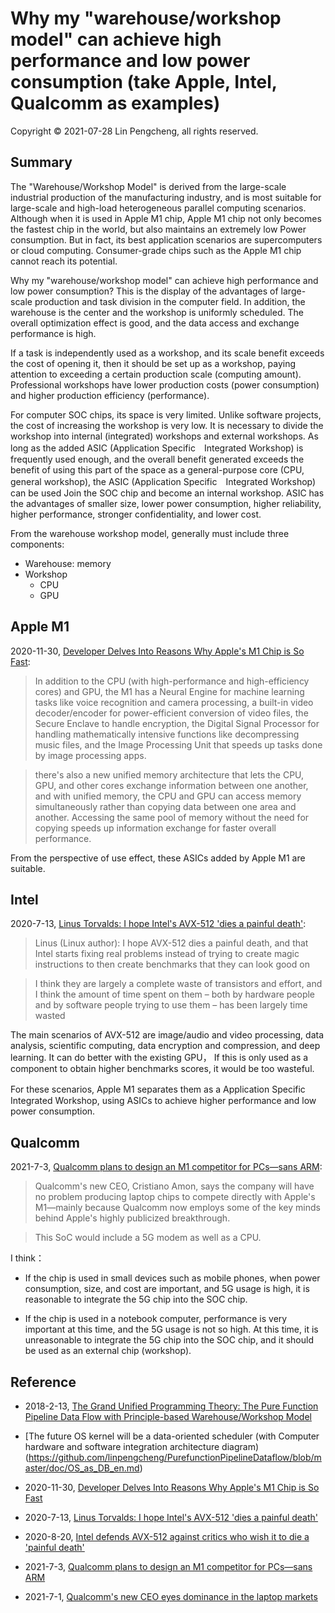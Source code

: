 # Why my "warehouse/workshop model" can achieve high performance and low power consumption (take Apple, Intel, Qualcomm as examples)

Copyright © 2021-07-28 Lin Pengcheng, all rights reserved.

## Summary

The "Warehouse/Workshop Model" is derived from the large-scale industrial production of the manufacturing industry, 
and is most suitable for large-scale and high-load heterogeneous parallel computing scenarios. Although when it is used in Apple M1 chip, 
Apple M1 chip not only becomes the fastest chip in the world, but also maintains an extremely low Power consumption. 
But in fact, its best application scenarios are supercomputers or cloud computing. 
Consumer-grade chips such as the Apple M1 chip cannot reach its potential.

Why my "warehouse/workshop model" can achieve high performance and low power consumption? 
This is the display of the advantages of large-scale production and task division in the computer field. 
In addition, the warehouse is the center and the workshop is uniformly scheduled. 
The overall optimization effect is good, and the data access and exchange performance is high.

If a task is independently used as a workshop, and its scale benefit exceeds the cost of opening it, 
then it should be set up as a workshop, paying attention to exceeding a certain production scale (computing amount). 
Professional workshops have lower production costs (power consumption) and higher production efficiency (performance).

For computer SOC chips, its space is very limited. 
Unlike software projects, the cost of increasing the workshop is very low.
It is necessary to divide the workshop into internal (integrated) workshops and external workshops. 
As long as the added ASIC (Application Specific　Integrated Workshop) is frequently used enough, 
and the overall benefit generated exceeds the benefit of using this part of the space as a general-purpose core (CPU, general workshop), 
the ASIC (Application Specific　Integrated Workshop) can be used Join the SOC chip and become an internal workshop. 
ASIC has the advantages of smaller size, lower power consumption, higher reliability, 
higher performance, stronger confidentiality, and lower cost.

From the warehouse workshop model, generally must include three components:

- Warehouse: memory
- Workshop
  - CPU
  - GPU

## Apple M1

2020-11-30, [Developer Delves Into Reasons Why Apple's M1 Chip is So Fast](https://www.macrumors.com/2020/11/30/m1-chip-speed-explanation-developer/):

> In addition to the CPU (with high-performance and high-efficiency cores) and GPU, 
> the M1 has a Neural Engine for machine learning tasks like voice recognition and camera processing, 
> a built-in video decoder/encoder for power-efficient conversion of video files, 
> the Secure Enclave to handle encryption, 
> the Digital Signal Processor for handling mathematically intensive functions like decompressing music files, 
> and the Image Processing Unit that speeds up tasks done by image processing apps.

> there's also a new unified memory architecture that lets the CPU, GPU, 
> and other cores exchange information between one another, and with unified memory, 
> the CPU and GPU can access memory simultaneously rather than copying data between one area and another. 
> Accessing the same pool of memory without the need for copying speeds up information exchange for faster overall performance.

From the perspective of use effect, these ASICs added by Apple M1 are suitable.

## Intel

2020-7-13, [Linus Torvalds: I hope Intel's AVX-512 'dies a painful death'](https://www.zdnet.com/article/linus-torvalds-i-hope-intels-avx-512-dies-a-painful-death/):

> Linus (Linux author): I hope AVX-512 dies a painful death, 
> and that Intel starts fixing real problems instead of trying to create magic instructions 
> to then create benchmarks that they can look good on 

> I think they are largely a complete waste of transistors and effort, 
> and I think the amount of time spent on them 
> – both by hardware people and by software people trying to use them – 
> has been largely time wasted

The main scenarios of AVX-512 are image/audio and video processing, data analysis, 
scientific computing, data encryption and compression, and deep learning. 
It can do better with the existing GPU，
If this is only used as a component to obtain higher benchmarks scores, 
it would be too wasteful.

For these scenarios, Apple M1 separates them as a Application Specific　Integrated Workshop, 
using ASICs to achieve higher performance and low power consumption.
  
## Qualcomm

2021-7-3, [Qualcomm plans to design an M1 competitor for PCs—sans ARM](https://arstechnica.com/gadgets/2021/07/qualcomm-ceo-we-can-beat-apple-because-we-poached-talent-from-them/):

> Qualcomm's new CEO, Cristiano Amon, says the company will have no problem producing laptop chips 
> to compete directly with Apple's M1—mainly because Qualcomm now employs some of 
> the key minds behind Apple's highly publicized breakthrough.

> This SoC would include a 5G modem as well as a CPU.

I think：

- If the chip is used in small devices such as mobile phones, 
  when power consumption, size, and cost are important, and 5G usage is high, 
  it is reasonable to integrate the 5G chip into the SOC chip.

- If the chip is used in a notebook computer, performance is very important at this time, 
  and the 5G usage is not so high. At this time, it is unreasonable to integrate the 5G chip into the SOC chip, 
  and it should be used as an external chip (workshop).

## Reference

- 2018-2-13, [The Grand Unified Programming Theory: The Pure Function Pipeline Data Flow with Principle-based Warehouse/Workshop Model](https://github.com/linpengcheng/PurefunctionPipelineDataflow)

- [The future OS kernel will be a data-oriented scheduler (with Computer hardware and software integration architecture diagram)(https://github.com/linpengcheng/PurefunctionPipelineDataflow/blob/master/doc/OS_as_DB_en.md)

- 2020-11-30, [Developer Delves Into Reasons Why Apple's M1 Chip is So Fast](https://www.macrumors.com/2020/11/30/m1-chip-speed-explanation-developer/)

- 2020-7-13, [Linus Torvalds: I hope Intel's AVX-512 'dies a painful death'](https://www.zdnet.com/article/linus-torvalds-i-hope-intels-avx-512-dies-a-painful-death/)

- 2020-8-20, [Intel defends AVX-512 against critics who wish it to die a 'painful death'](https://www.pcworld.com/article/3571956/intel-defends-avx-512-against-critics-who-wish-it-to-die-a-painful-death.html)

- 2021-7-3, [Qualcomm plans to design an M1 competitor for PCs—sans ARM](https://arstechnica.com/gadgets/2021/07/qualcomm-ceo-we-can-beat-apple-because-we-poached-talent-from-them/)

- 2021-7-1, [Qualcomm's new CEO eyes dominance in the laptop markets](https://www.reuters.com/technology/qualcomms-new-ceo-eyes-dominance-laptop-markets-2021-07-01/)
